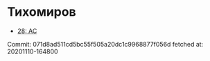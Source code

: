 # Тихомиров
- [28: AC](28.md)

Commit: 071d8ad511cd5bc55f505a20dc1c9968877f056d
 fetched at: 20201110-164800

